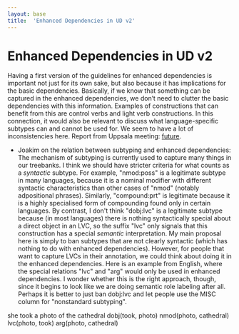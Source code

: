 ```yaml
---
layout: base
title:  'Enhanced Dependencies in UD v2'
---
```


# Enhanced Dependencies in UD v2

Having a first version of the guidelines for enhanced dependencies is important not just for its own sake,
but also because it has implications for the basic dependencies. Basically, if we know that something
can be captured in the enhanced dependencies, we don’t need to clutter the basic dependencies with
this information. Examples of constructions that can benefit from this are control verbs and light verb
constructions. In this connection, it would also be relevant to discuss what language-specific subtypes can and cannot be used for. We seem to have a lot of inconsistencies here. Report from Uppsala meeting: [future](../2015-08-23-uppsala/future.html).

* Joakim on the relation between subtyping and enhanced dependencies: The mechanism of subtyping is currently used to capture many things in our treebanks. I think we should have stricter criteria for what counts as a _syntactic_ subtype. For example, "nmod:poss" is a legitimate subtype in many languages, because it is a nominal modifier with different syntactic characteristics than other cases of "nmod" (notably adpositional phrases). Similarly, "compound:prt" is legitimate because it is a highly specialised form of compounding found only in certain languages. By contrast, I don't think "dobj:lvc" is a legitimate subtype because (in most languages) there is nothing syntactically special about a direct object in an LVC, so the suffix "lvc" only signals that this construction has a special _semantic_ interpretation. My main proposal here is simply to ban subtypes that are not clearly syntactic (which has nothing to do with enhanced dependencies). However, for people that want to capture LVCs in their annotation, we could think about doing it in the enhanced dependencies. Here is an example from English, where the special relations "lvc" and "arg" would only be used in enhanced dependencies. I wonder whether this is the right approach, though, since it begins to look like we are doing semantic role labeling after all. Perhaps it is better to just ban dobj:lvc and let people use the MISC column for "nonstandard subtyping".

<div id="s1a" class="sd-parse">
she took a photo of the cathedral
dobj(took, photo)
nmod(photo, cathedral)
lvc(photo, took)
arg(photo, cathedral)
</div>
